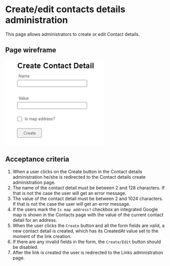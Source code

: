 # Create/edit contacts details administration

This page allows administrators to create or edit Contact details. 

## Page wireframe

![Home Page](../assets/create-contact.png)

## Acceptance criteria

1. When a user clicks on the Create button in the Contact details administration he/she is redirected to the Contact details create administration page.
2. The name of the contact detail must be between 2 and 128 characters. If that is not the case the user will get an error message.
3. The value of the contact detail must be between 2 and 1024 characters. If that is not the case the user will get an error message.
4. If the users mark the `Is map address?` checkbox an integrated Google map is shown in the Contacts page with the value of the current contact detail for an address.
5. When the user clicks the `Create` button and all the form fields are valid, a new contact detail is created, which has its CreatedAt value set to the moment of the link creation.
6. If there are any invalid fields in the form, the `Create/Edit` button should be disabled.
7. After the link is created the user is redirected to the Links administration page.
